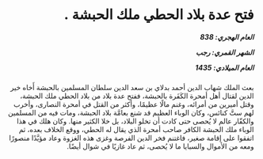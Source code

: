 <h1 dir="rtl">فتح عدة بلاد الحطي ملك الحبشة  .</h1>

<h5 dir="rtl">العام الهجري:  838

الشهر القمري: رجب

العام الميلادي: 1435</h5>

<p dir="rtl">بعث الملك شهاب الدين أحمد بدلاي بن سعد الدين سلطان المسلمين بالحبشة أَخاه خير الدين لقتال أهل أمحرة الكَفَرة بالحبشة، ففتح عدة بلاد من بلاد الحطي ملك الحبشة، وقتل أميرين من أمرائه، وغنم مالًا عظيمًا، وأكثر من القتل في أمحرة النصارى، وأخرب لهم ستَّ كنائس، وكان الوباء العظيم قد شنع بعامَّة بلاد الحبشة، ومات فيه من المسلمين والكفّار عالم لا يُحصى حتى كادت أن تخلو البلاد، بل خلا الكثير منها. وكان هلك في هذا الوباء ملك الحبشة الكافر صاحب أمحرة الذي يقال له الحطي، ووقع الخلاف بعده، ثم اتفقوا على إقامة صغير، فاغتنم فخر الدين الفرصة وغزى هذه الغزوة وعاد مؤيَّدًا منصورًا ومعه من الأموال والسبايا ما لا يُحصى، ثم عاد غازيًا في شوال أيضًا.</p></br>
